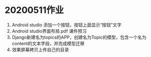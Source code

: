 # 20200511作业
1. Android studio 添加一个按钮，按钮上面显示“按钮”文字  
2. Android studio界面布局.pdf 课件预习
3. Django新建名为topics的APP，创建名为Topic的模型，包含一个名为content的文本字段，并完成模型迁移
4. 效果屏幕拷贝上传自己的目录
